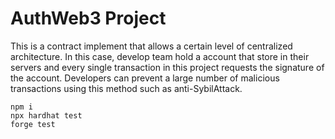 # AuthWeb3 Project

This is a contract implement that allows a certain level of centralized architecture.
In this case, develop team hold a account that store in their servers and every single transaction in this project requests the signature of the account. Developers can prevent a large number of malicious transactions using this method such as anti-SybilAttack.

```shell
npm i
npx hardhat test
forge test
```


